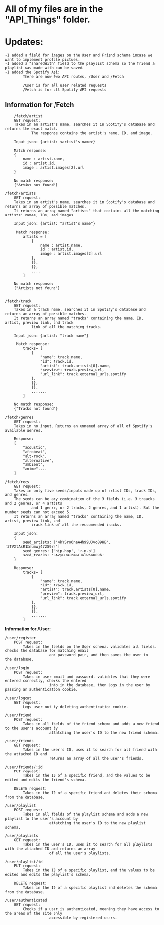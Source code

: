 # All of my files are in the "API_Things" folder.

# Updates:
    -I added a field for images on the User and Friend schema incase we want to implement profile pictues.
    -I added a "sharedWith" field to the playlist schema so the friend a playlist was made with can be saved.
    -I added the Spotify Api:
            There are now two API routes, /User and /Fetch

            /User is for all user related requests
            /Fetch is for all Spotify API requests

## **Information for /Fetch**
    
		/fetch/artist
        GET request:
        Takes in an artist's name, searches it in Spotify's database and returns the exact match. 
				The response contains the artist's name, ID, and image.

        Input json: {artist: <artist's name>}

        Match response:
        {
            name : artist.name,
            id : artist.id,
            image : artist.images[2].url
        }

        No match response:
        {"Artist not found"}

    /fetch/artists
        GET request:
        Takes in an artist's name, searches it in Spotify's database and returns an array of possible matches. 
        It returns an array named "artists" that contains all the matching artists' names, IDs, and images.

        Input json: {artist: "artist's name"}

         Match response: 
            artists = [ 
                {
                    name : artist.name,
                    id : artist.id,
                    image : artist.images[2].url
                },
                {},
                {},
                ....
            ]

        No match response:
        {"Artists not found"}


    /fetch/track
        GET request:
        Takes in a track name, searches it in Spotify's database and returns an array of possible matches.  
        It returns an array named "tracks" containing the name, ID, artist, preview link, and track 
				link of all the matching tracks.

        Input json: {artist: "track name"}

         Match response: 
            tracks= [ 
                {
                    "name": track.name,
                    "id": track.id,
                    "artist": track.artists[0].name,
                    "preview": track.preview_url,
                    "url_link": track.external_urls.spotify
                },
                {},
                {},
                .......
            ]

        No match response:
        {"Tracks not found"}

    /fetch/genres
        GET request:
        Takes in no input. Returns an unnamed array of all of Spotify's available genres.

        Response:
        [
            "acoustic",
            "afrobeat",
            "alt-rock",
            "alternative",
            "ambient",
            "anime"....
        ]

    /fetch/recs
        GET request:
        Takes in only five seeds/inputs made up of artist IDs, track IDs, and genres. 
        The seeds can be any combination of the 3 fields (i.e. 3 traacks and 2 genres, or 4 artists 
				and 1 genre, or 2 tracks, 2 genres, and 1 artist). But the number seeds can not exceed 5. 
        It returns an array named "tracks" containing the name, ID, artist, preview link, and 
				track link of all the reccomended tracks.

        Input json:
        {
            seed_artists: ['4kYSro6naA4h99UJvo89HB', '3TVXtAsR1Inumwj472S9r4']
            seed_genres: ['hip-hop', 'r-n-b']
            seed_tracks: '3A2yGHWIzmGEIolwonU69h'
        }

        Response:
            tracks= [ 
                {
                    "name": track.name,
                    "id": track.id,
                    "artist": track.artists[0].name,
                    "preview": track.preview_url,
                    "url_link": track.external_urls.spotify
                },
                {},
                {},
                .......
            ]

**Information for /User:**

    /user/register
        POST request:
            Takes in the fields on the User schena, validates all fields, checks the database for matching email 
						and password pair, and then saves the user to               the database.
    
    /user/login
        POST request:  
            Takes in user email and password, validates that they were entered correctly, checks the entered 
						info in the database, then logs in the user by passing an authentication cookie.

    /user/logout
        GET request:
            Logs user out by deleting authentication cookie.

    /user/friend
        POST request:
            Takes in all fields of the friend schema and adds a new friend to the user's account by 
						attatching the user's ID to the new friend schema.

    /user/friends
        GET request:
            Takes in the user's ID, uses it to search for all friend with the attached ID and 
						returns an array of all the user's friends.

    /user/friends/:id
        PUT request:
            Takes in the ID of a specific friend, and the values to be edited and edits the friend's schema. 
        
        DELETE request:
            Takes in the ID of a specific friend and deletes their schema from the database.

    /user/playlist
        POST request:
            Takes in all fields of the playlist schema and adds a new playlist to the user's account by 
						attatching the user's ID to the new playlist schema.

    /user/playlists
        GET request:
            Takes in the user's ID, uses it to search for all playlists with the attached ID and returns an array 
						of all the user's playlists.

    /user/playlist/id
        PUT request:
            Takes in the ID of a specific playlist, and the values to be edited and edits the playlist's schema. 
        
        DELETE request:
            Takes in the ID of a specific playlist and deletes the schema from the database.

    /user/authenticated
        GET request:
            Checks if a user is authenticated, meaning they have access to the areas of the site only 
						accessible by registered users.


